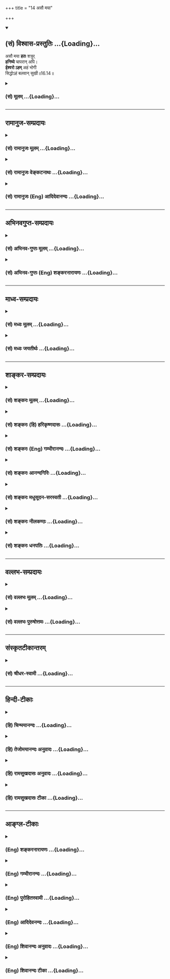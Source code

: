 +++
title = "14 असौ मया"

+++
<div class="js_include" newlevelforh1="2" title="(सं) विश्वास-प्रस्तुतिः" unfilled url="/purANam_vaiShNavam/mahAbhAratam/06-bhIShma-parva/03-bhagavad-gItA-parva/saMskRtam/vishvAsa-prastutiH/16_daivAsura-sampad-vib/14_asau_mayA.md">
<details open><summary><h2>(सं) विश्वास-प्रस्तुतिः ...{Loading}...</h2></summary>

असौ मया **हतः** शत्रुर्  
**हनिष्ये** चापरान् अपि।  
**ईश्वरो ऽहम्** अहं भोगी  
सिद्धोऽहं बलवान् सुखी॥16.14॥
</details>
</div>
<div class="js_include collapsed" newlevelforh1="3" title="(सं) मूलम्" unfilled url="/purANam_vaiShNavam/mahAbhAratam/06-bhIShma-parva/03-bhagavad-gItA-parva/saMskRtam/mUlam/16_daivAsura-sampad-vib/14_asau_mayA.md">
<details><summary><h3>(सं) मूलम् ...{Loading}...</h3></summary>

असौ मया हतः शत्रुर्हनिष्ये चापरानपि।  
ईश्वरोऽहमहं भोगी सिद्धोऽहं बलवान्सुखी।।16.14।।
</details>
</div>


_________________
## रामानुज-सम्प्रदायः
<div class="js_include collapsed" newlevelforh1="3" title="(सं) रामानुजः मूलम्" unfilled url="/purANam_vaiShNavam/mahAbhAratam/06-bhIShma-parva/03-bhagavad-gItA-parva/saMskRtam/rAmAnujaH/mUlam/16_daivAsura-sampad-vib/14_asau_mayA.md">
<details><summary><h3>(सं) रामानुजः मूलम् ...{Loading}...</h3></summary>

।।16.14।।**असौ मया** बलवता **हतः शत्रुः।** **अपरान् अपि** शत्रून् अहं
शूरो धीरः **च हनिष्ये।** किमत्र मन्दधीभिः दुर्बलैः परिकल्पितेन
अदृष्टादिपरिकरेणतथा च **ईश्वरः** **अहं** स्वाधीनः अहम् अन्येषां च अहम्
एव नियन्ता। **अहं भोगी** स्वत एव अहं भोगी; न अदृष्टादिभिः। **सिद्धः
अहम्** -- स्वतः सिद्धः अहम् न कस्माच्चिद् अदृष्टादेः। तथा स्वत एव
**बलवान्** स्वत एव **सुखी।**

</details>
</div>
<div class="js_include collapsed" newlevelforh1="3" title="(सं) रामानुजः वेङ्कटनाथः" unfilled url="/purANam_vaiShNavam/mahAbhAratam/06-bhIShma-parva/03-bhagavad-gItA-parva/saMskRtam/rAmAnujaH/venkaTanAthaH/16_daivAsura-sampad-vib/14_asau_mayA.md">
<details><summary><h3>(सं) रामानुजः वेङ्कटनाथः ...{Loading}...</h3></summary>

  
  
।।16.14।। एवमिष्टप्राप्तावभिप्राय उक्तः अथानिष्टनिवृत्तौ उच्यते -- असौ
मयेति। अत्रमया इत्यादेः शत्रुहननोपयुक्तगुणवत्ताभिमानगर्भतामाह --
बलवतेति। शूरः व्याघ्रादिवत्परबलं तृणीकृत्य निर्भयप्रवेशशीलः;शूरं भीरुं
कविं जडम् इति शूरस्य भीरुप्रतियोगिकत्वेन पाठात्। वीरोऽत्र पराक्रमे
ग्लान्यादिविकाररहितः। प्रेक्षावदनन्तपुरुषप्रवृत्तिविषयादृष्टानादरेण
स्वसामर्थ्यमात्रावलम्बने को हेतुः इत्यत्राऽऽहकिमत्रेति। मन्दधीभिरिति --
अयमभिप्रायः -- अर्थादिग्रहणलुब्धैः निगूढाभिप्रायैर्ग्रन्थैः प्रतारिता
दानयज्ञादिषु प्रवृत्ताः सिद्धमप्यर्थं परित्यज्य कृपणा भवन्ति --
इति। दुर्बलैरिति -- प्रबलो हि न प्रतारयितुं शक्यते;न साम रक्षस्सु गुणाय
कल्पते न दानमर्थोपहितेषु युज्यते। न भेदसाध्या बलदर्पिता जनाः
पराक्रमस्त्वेष ममेति रोचते \[वा.रा.5।41।3\] इति न्यायादिति
भावः। परिकल्पितेनेति -- न तु
लोकायतशब्दविवक्षितप्रत्यक्षान्वयव्यतिरेकरूपप्रमाणसिद्धेनेत्यर्थः। एवमिष्टप्राप्त्यनिष्टपरिहारयोः
स्वसामर्थ्यमात्राधीनत्वभ्रम उक्तः अतः स्वसामर्थ्यादावपि
कारणभूतादृष्टादिनैरपेक्ष्यभ्रम उच्यतेईश्वरोऽहम् इत्यादिनेत्याह -- तथा
चेति। सर्वेश्वरवदीशितव्यत्वाभावोऽप्यत्रेश्वरशब्देन विवक्षित इत्याह --
स्वाधीनोऽहमिति। स्वव्यतिरिक्तसमस्तनियन्तृत्वाभिमानोऽप्यत्राभिप्रेत
इत्याह -- अन्येषां चेति। तवांसकूटे भूमण्डलम्; त्वं हि सर्वेषां नियन्ता
इत्युक्ते तथाविधत्वाभिधानादेव हि तथाविधानां प्रीत्यादिसम्भवः।
पूर्वापरानुगुण्यात्भोगी इति भोगसामर्थ्यपरम् तत्राहं चेत् -- न
धर्मस्वभावादेवम्भूत इत्यहंशब्दाभिप्रायमाह -- स्वत एवेति। सिद्धः
ज्ञानाद्यतिशयसम्पन्न इत्यर्थः। सिद्धसमीहित इति वा। सुखीति --
पुत्रजन्मादिसुखयोगीत्यर्थः। भोगिसुखशब्दयोर्हेतुफलविवक्षया वा
पौनरुक्त्यपरिहारः। एषामीश्वरत्वादीनामभिजनान्तानां भुक्तशिष्टकर्ममूलत्वं
प्रागेव श्रुतिस्मृतिभिरुपपादितम्।  
  

</details>
</div>
<div class="js_include collapsed" newlevelforh1="3" title="(सं) रामानुजः (Eng) आदिदेवानन्दः" unfilled url="/purANam_vaiShNavam/mahAbhAratam/06-bhIShma-parva/03-bhagavad-gItA-parva/saMskRtam/rAmAnujaH/english/AdidevAnandaH/16_daivAsura-sampad-vib/14_asau_mayA.md">
<details><summary><h3>(सं) रामानुजः (Eng) आदिदेवानन्दः ...{Loading}...</h3></summary>

16.14 This enemy has been slain by me, powerful as I am. I shall slay
other enemies also - I who am heoric and valiant. What is the use of the
conception of destiny, which is only an imagination of weak people of
little understanding; Similarly: I am 'the lord,' viz., I am
independent, and I am also the ruler of others. I am the 'enjoyer,'
viz., I am the enjoyer through my own powers, and not through good
fortune etc. I am 'successful,' viz., I am successful by myself and not
through any destiny etc. Likewise, I am strong and happy by myself.

</details>
</div>


_________________
## अभिनवगुप्त-सम्प्रदायः
<div class="js_include collapsed" newlevelforh1="3" title="(सं) अभिनव-गुप्तः मूलम्" unfilled url="/purANam_vaiShNavam/mahAbhAratam/06-bhIShma-parva/03-bhagavad-gItA-parva/saMskRtam/abhinava-guptaH/mUlam/16_daivAsura-sampad-vib/14_asau_mayA.md">
<details><summary><h3>(सं) अभिनव-गुप्तः मूलम् ...{Loading}...</h3></summary>

।।16.13 -- 16.16।। इहमद्येत्यादि अशुचौ इत्यन्तम्। अनेकचित्ता +++(A
अनेकचिन्ताः N अनेकचित्तविभ्रान्ताः)+++ इतिनिश्चयाभावात्। अशुचौ निरये;
अवीच्यादौ; जन्ममरणसन्ताने च।

</details>
</div>
<div class="js_include collapsed" newlevelforh1="3" title="(सं) अभिनव-गुप्तः (Eng) शङ्करनारायणः" unfilled url="/purANam_vaiShNavam/mahAbhAratam/06-bhIShma-parva/03-bhagavad-gItA-parva/saMskRtam/abhinava-guptaH/english/shankaranArAyaNaH/16_daivAsura-sampad-vib/14_asau_mayA.md">
<details><summary><h3>(सं) अभिनव-गुप्तः (Eng) शङ्करनारायणः ...{Loading}...</h3></summary>

16.14 See Coment under 16.16

</details>
</div>


_________________
## माध्व-सम्प्रदायः
<div class="js_include collapsed" newlevelforh1="3" title="(सं) मध्वः मूलम्" unfilled url="/purANam_vaiShNavam/mahAbhAratam/06-bhIShma-parva/03-bhagavad-gItA-parva/saMskRtam/madhvaH/mUlam/16_daivAsura-sampad-vib/14_asau_mayA.md">
<details><summary><h3>(सं) मध्वः मूलम् ...{Loading}...</h3></summary>

।।16.14।। Sri Madhvacharya did not comment on this sloka.,

</details>
</div>
<div class="js_include collapsed" newlevelforh1="3" title="(सं) मध्वः जयतीर्थः" unfilled url="/purANam_vaiShNavam/mahAbhAratam/06-bhIShma-parva/03-bhagavad-gItA-parva/saMskRtam/madhvaH/jayatIrthaH/16_daivAsura-sampad-vib/14_asau_mayA.md">
<details><summary><h3>(सं) मध्वः जयतीर्थः ...{Loading}...</h3></summary>

।।16.14।। Sri Jayatirtha did not comment on this sloka.  
  

</details>
</div>


_________________
## शाङ्कर-सम्प्रदायः
<div class="js_include collapsed" newlevelforh1="3" title="(सं) शङ्करः मूलम्" unfilled url="/purANam_vaiShNavam/mahAbhAratam/06-bhIShma-parva/03-bhagavad-gItA-parva/saMskRtam/shankaraH/mUlam/16_daivAsura-sampad-vib/14_asau_mayA.md">
<details><summary><h3>(सं) शङ्करः मूलम् ...{Loading}...</h3></summary>

।।16.14।। --,**असौ** देवदत्तनामा **मया हतः** दुर्जयः **शत्रुः। हनिष्ये च
अपरान्** अन्यान् वराकान् **अपि।** किम् एते करिष्यन्ति तपस्विनः सर्वथापि
नास्ति मत्तुल्यः। कथम् **ईश्वरः अहम्; अहं भोगी।** सर्वप्रकारेण च
**सिद्धः अहं** संपन्नः पुत्रैः नप्तृभिः; न केवलं मानुषः; **बलवान् सुखी**
च अहमेव अन्ये तु भूमिभारायावितीर्णाः।।

</details>
</div>
<div class="js_include collapsed" newlevelforh1="3" title="(सं) शङ्करः (हि) हरिकृष्णदासः" unfilled url="/purANam_vaiShNavam/mahAbhAratam/06-bhIShma-parva/03-bhagavad-gItA-parva/saMskRtam/shankaraH/hindI/harikRShNadAsaH/16_daivAsura-sampad-vib/14_asau_mayA.md">
<details><summary><h3>(सं) शङ्करः (हि) हरिकृष्णदासः ...{Loading}...</h3></summary>

।।16.14।। अमुक देवदत्त नामक दुर्जय शत्रु तो मेरे द्वारा मारा जा चुका; अब
दूसरे पामर निर्बल शत्रुओंको भी मैं मार डालूँगा; यह बेचारे गरीब मेरा क्या
करेंगे जो किसी तरह भी मेरे समान नहीं हैं। मैं ईश्वर हूँ; भोगी हूँ; सब
प्रकारसे सिद्ध हूँ तथा पुत्रपौत्र और नातियोंसे सम्पन्न हूँ। मैं केवल
साधारण मनुष्य ही नहीं हूँ; बल्कि बड़ा बलवान् और सुखी भी मैं ही हूँ;
दूसरे सब तो भूमिपर भाररूप ही उत्पन्न हुए हैं।

</details>
</div>
<div class="js_include collapsed" newlevelforh1="3" title="(सं) शङ्करः (Eng) गम्भीरानन्दः" unfilled url="/purANam_vaiShNavam/mahAbhAratam/06-bhIShma-parva/03-bhagavad-gItA-parva/saMskRtam/shankaraH/english/gambhIrAnandaH/16_daivAsura-sampad-vib/14_asau_mayA.md">
<details><summary><h3>(सं) शङ्करः (Eng) गम्भीरानन्दः ...{Loading}...</h3></summary>

16.14 Asau, that; unconerable satruh, enemy, named Devadatta; hatah, has
been killed; naya, by me; and hanisye, I shall kill; aparan, the other
wretched ones. What will these pitiable persons do; There is none eal to
me at all. Aham, I; am the isvarah, lord; I am the bhogi, enjoyer; and I
am siddhah, well-established in every respect-I am blessed with sons,
and grandsons born of sons and daughters. Not only am I a man, but I am
also balavan, mighty; and I myself am sukhi, happpy; others are born to
be but a burden to the earth!

</details>
</div>
<div class="js_include collapsed" newlevelforh1="3" title="(सं) शङ्करः आनन्दगिरिः" unfilled url="/purANam_vaiShNavam/mahAbhAratam/06-bhIShma-parva/03-bhagavad-gItA-parva/saMskRtam/shankaraH/AnandagiriH/16_daivAsura-sampad-vib/14_asau_mayA.md">
<details><summary><h3>(सं) शङ्करः आनन्दगिरिः ...{Loading}...</h3></summary>

।।16.14।। यथोक्ते मदभिप्राये प्रतिबन्धकः शत्रुरपि न संभवतीत्याह --
**असाविति।** त्वत्तो विहीनानां त्वया परिभवेऽपि त्वत्तुल्यानां शत्रूणां
परिभवो निश्चितो न भवतीत्याशङ्क्याह -- **सर्वथेति।** ऐश्वर्यातिरेकेऽपि
कुतस्ते भोगसामर्थ्यमित्याशङ्क्याह -- **अहमिति।** सिद्धत्वमेव स्फुटयति --
**संपन्न इति।** बलवानोजस्वी; सुखी रोगरहितः।

</details>
</div>
<div class="js_include collapsed" newlevelforh1="3" title="(सं) शङ्करः मधुसूदन-सरस्वती" unfilled url="/purANam_vaiShNavam/mahAbhAratam/06-bhIShma-parva/03-bhagavad-gItA-parva/saMskRtam/shankaraH/madhusUdana-sarasvatI/16_daivAsura-sampad-vib/14_asau_mayA.md">
<details><summary><h3>(सं) शङ्करः मधुसूदन-सरस्वती ...{Loading}...</h3></summary>

।।16.14।। एवं लोभं प्रपञ्च्य तदभिप्रायकथनेनैव तेषां क्रोधं प्रपञ्चयति --
असाविति। असौ देवदत्तनामा मया हतः शत्रुरतिदुर्जयः अत इदानीमनायासेन
हनिष्ये च हनिष्याम्यपरान्सर्वानपि शत्रून्। न कोऽपि
मत्सकाशाज्जीविष्यतीत्यपेरर्थः। चकारान्न केवलं हनिष्यामि तान् किंतु तेषां
दारधनादिकमपि ग्रहीष्यामीत्यभिप्रायः। कुतस्तवैतादृशं सामर्थ्यं
त्वत्तुल्यानां त्वदधिकानां वा शत्रूणां संभवादित्यत आह -- ईश्वर इति।
ईश्वरोऽहं न केवलं मानुषो येन मत्तुल्योऽधिको वा कश्चित्स्यात् किमेते
करिष्यन्ति वराकाः सर्वथा नास्ति मत्तुल्यः
कश्चिदित्यनेनाभिप्रायेणेश्वरत्वं विवृणोति -- अहमित्यादि। यस्मादहं भोगी
सर्वैर्भोगोपकरणैरुपेतः; सिद्धोऽहं पुत्रभृत्यादिभिः सहायैः संपन्नः;
स्वतोऽपि बलवानत्योजस्वी; सुखी सर्वथा निरोगः।

</details>
</div>
<div class="js_include collapsed" newlevelforh1="3" title="(सं) शङ्करः नीलकण्ठः" unfilled url="/purANam_vaiShNavam/mahAbhAratam/06-bhIShma-parva/03-bhagavad-gItA-parva/saMskRtam/shankaraH/nIlakaNThaH/16_daivAsura-sampad-vib/14_asau_mayA.md">
<details><summary><h3>(सं) शङ्करः नीलकण्ठः ...{Loading}...</h3></summary>

।।16.14।। क्रोधपरायणत्वं कामपरायणत्वं च पूर्वोत्तराभ्यामर्थाभ्यामाह --
**असाविति।** ईश्वरः समर्थः सर्वेषां निग्रहे। सिद्धः लब्धाखिलभोगसाधनः।
बलवान् विषयोपभोगे समर्थः। अतएव सुखी।

</details>
</div>
<div class="js_include collapsed" newlevelforh1="3" title="(सं) शङ्करः धनपतिः" unfilled url="/purANam_vaiShNavam/mahAbhAratam/06-bhIShma-parva/03-bhagavad-gItA-parva/saMskRtam/shankaraH/dhanapatiH/16_daivAsura-sampad-vib/14_asau_mayA.md">
<details><summary><h3>(सं) शङ्करः धनपतिः ...{Loading}...</h3></summary>

।।16.14।। यथोक्ते मदभिप्राये प्रतिबन्धकः शत्रुरपिन संभवतीत्याह। असौ
देवदत्तो दुर्जयः शत्रुर्मया हतः हनिष्ये चापरानन्यान्वराकान्। ननु
तपस्विनां सत्त्वे खतं सर्वेषां पराभवे तव सामर्थ्यमित्याशह्क्य किमते
करिष्यन्ति तपस्विनो यतः सर्वथापि मत्तुल्यो नास्तीत्याह। ईश्वरऽहम्।
ऐश्वर्यातिरेकमेव प्रकटयति। भोगी सर्वभोगो परकणवानहम्। सिद्धोऽहं
पुत्रादिभिः संपन्नः। बलवान् न केवलं मानुषबलवान्सुखी चाहमेव।

</details>
</div>


_________________
## वल्लभ-सम्प्रदायः
<div class="js_include collapsed" newlevelforh1="3" title="(सं) वल्लभः मूलम्" unfilled url="/purANam_vaiShNavam/mahAbhAratam/06-bhIShma-parva/03-bhagavad-gItA-parva/saMskRtam/vallabhaH/mUlam/16_daivAsura-sampad-vib/14_asau_mayA.md">
<details><summary><h3>(सं) वल्लभः मूलम् ...{Loading}...</h3></summary>

।।16.14 -- 16.15।। किञ्चअसौ मया हतः इति अभेदमगृह्य। ईश्वरोऽहमस्मि मोदिष्ये
इत्यज्ञानविमोहिताः।

</details>
</div>
<div class="js_include collapsed" newlevelforh1="3" title="(सं) वल्लभः पुरुषोत्तमः" unfilled url="/purANam_vaiShNavam/mahAbhAratam/06-bhIShma-parva/03-bhagavad-gItA-parva/saMskRtam/vallabhaH/puruShottamaH/16_daivAsura-sampad-vib/14_asau_mayA.md">
<details><summary><h3>(सं) वल्लभः पुरुषोत्तमः ...{Loading}...</h3></summary>

  
  
।।16.14।। असौ अयं मम शत्रुर्मया हतः; अपरानपि तादृशान् हनिष्ये; भगवदिच्छया
विपरीतं न जानन्ति। ईश्वरोऽहं सर्वकरणसमर्थः; अहं भोगी भोगसाधनवान् कर्त्ता
च; सिद्धोऽहं कृतकृत्यः; बलवान् परोपकारमर्दनसमर्थः; सुखी
सिद्धेष्टसाधनः।  
  

</details>
</div>


_________________
## संस्कृतटीकान्तरम्
<div class="js_include collapsed" newlevelforh1="3" title="(सं) श्रीधर-स्वामी" unfilled url="/purANam_vaiShNavam/mahAbhAratam/06-bhIShma-parva/03-bhagavad-gItA-parva/saMskRtam/shrIdhara-svAmI/16_daivAsura-sampad-vib/14_asau_mayA.md">
<details><summary><h3>(सं) श्रीधर-स्वामी ...{Loading}...</h3></summary>

।।16.14।। किंच **--** **असाविति।** सिद्धः कृतकृत्यः। स्पष्टमन्यत्।

</details>
</div>


_________________
## हिन्दी-टीकाः
<div class="js_include collapsed" newlevelforh1="3" title="(हि) चिन्मयानन्दः" unfilled url="/purANam_vaiShNavam/mahAbhAratam/06-bhIShma-parva/03-bhagavad-gItA-parva/hindI/chinmayAnandaH/16_daivAsura-sampad-vib/14_asau_mayA.md">
<details><summary><h3>(हि) चिन्मयानन्दः ...{Loading}...</h3></summary>

।।16.14।। इस श्लोक का अनुवाद ही इसकी व्याख्या भी है और बहुसंख्यक लोगों
के जीवन की भी यही व्याख्या है सारांशत; यह अभिमानी जीव की सफलता का गीत
है; जिसे एक नितान्त आसुरी पुरुष अपने मन में सदैव गुनगुनाता रहता है। इस
आसुरी लोरी के मादक प्रभाव में; मनुष्य के श्रेष्ठ और दिव्य संस्कार उन्माद
की निद्रा में लीन हो जाते हैं। एक भौतिकवादी पुरुष की स्वयं के विषय में
क्या धारणा होती है सुनो

</details>
</div>
<div class="js_include collapsed" newlevelforh1="3" title="(हि) तेजोमयानन्दः अनुवादः" unfilled url="/purANam_vaiShNavam/mahAbhAratam/06-bhIShma-parva/03-bhagavad-gItA-parva/hindI/tejomayAnandaH/anuvAdaH/16_daivAsura-sampad-vib/14_asau_mayA.md">
<details><summary><h3>(हि) तेजोमयानन्दः अनुवादः ...{Loading}...</h3></summary>

।।16.14।। "यह शत्रु मेरे द्वारा मारा गया है और दूसरे शत्रुओं को भी मैं
मारूंगा", "मैं ईश्वर हूँ और भोगी हूँ", "मैं सिद्ध पुरुष हूँ", "मैं बलवान
और सुखी हूँ",।।

</details>
</div>
<div class="js_include collapsed" newlevelforh1="3" title="(हि) रामसुखदासः अनुवादः" unfilled url="/purANam_vaiShNavam/mahAbhAratam/06-bhIShma-parva/03-bhagavad-gItA-parva/hindI/rAmasukhadAsaH/anuvAdaH/16_daivAsura-sampad-vib/14_asau_mayA.md">
<details><summary><h3>(हि) रामसुखदासः अनुवादः ...{Loading}...</h3></summary>

।।16.14।। वह शत्रु तो हमारे द्वारा मारा गया और उन दूसरे शत्रुओंको भी हम
मार डालेंगे। हम सर्वसमर्थ हैं। हमारे पास भोग-सामग्री बहुत है। हम सिद्ध
हैं। हम बड़े बलवान् और सुखी हैं।

</details>
</div>
<div class="js_include collapsed" newlevelforh1="3" title="(हि) रामसुखदासः टीका" unfilled url="/purANam_vaiShNavam/mahAbhAratam/06-bhIShma-parva/03-bhagavad-gItA-parva/hindI/rAmasukhadAsaH/TIkA/16_daivAsura-sampad-vib/14_asau_mayA.md">
<details><summary><h3>(हि) रामसुखदासः टीका ...{Loading}...</h3></summary>

।।16.14।।***व्याख्या --***  आसुरीसम्पदावाले व्यक्ति क्रोधके परायण होकर
इस प्रकारके मनोरथ करते हैं -- **असौ मया हतः शत्रुः --** वह हमारे विपरीत
चलता था; हमारे साथ वैर रखता था; उसको तो हमने मार दिया है और **हनिष्ये
चापरानपि --** दूसरे जो भी हमारे विपरीत चलते हैं; हमारे साथ वैर रखते हैं;
हमारा अनिष्ट सोचते हैं; उनको भी हम मजा चखा देंगे; मार डालेंगे।
**ईश्वरोऽहम् --** हम धन; बल; बुद्धि आदिमें सब तरहसे समर्थ हैं। हमारे पास
क्या नहीं है हमारी बराबरी कोई कर सकता है क्या **अहं भोगी --** हम भोग
भोगनेवाले हैं। हमारे पास स्त्री; मकान; कार आदि कितनी भोग सामग्री है
**सिद्धोऽहम् --** हम सब तरहसे सिद्ध हैं। हमने तो पहले ही कह दिया था न
वैसे हो गया कि नहीं हमारेको तो पहलेसे ही ऐसा दीखता है ये जो लोग भजन;
स्मरण; जप; ध्यान आदि करते हैं; ये सभी किसीके बहकावेमें आये हुए हैं। अतः
इनकी क्या दशा होगी; उसको हम जानते हैं। हमारे समान सिद्ध और कोई है
संसारमें हमारे पास अणिमा; गरिमा आदि सभी सिद्धियाँ हैं। हम एक फूँकमें
सबको भस्म कर सकते हैं। **बलवान् --** हम बड़े बलवान् हैं। अमुक आदमीने
हमारेसे टक्कर लेनी चाही; तो उसका क्या नतीजा हुआ आदि। परन्तु जहाँ स्वयं
हार जाते हैं; वह बात दूसरोंको नहीं कहते; जिससे कि कोई हमें कमजोर न समझ
ले। उन्हें अपने हारनेकी बात तो याद भी नहीं रहती; पर अभिमानकी बात उन्हें
याद रहती है। **सुखी --** हमारे पास कितना सुख है; आराम है। हमारे समान
सुखी संसारमें कौन हैऐसे व्यक्तियोंके भीतर तो जलन होती रहती है; पर ऊपरसे
इस प्रकारकी डींग हाँकते हैं।

</details>
</div>


_________________
## आङ्ग्ल-टीकाः
<div class="js_include collapsed" newlevelforh1="3" title="(Eng) शङ्करनारायणः" unfilled url="/purANam_vaiShNavam/mahAbhAratam/06-bhIShma-parva/03-bhagavad-gItA-parva/english/shankaranArAyaNaH/16_daivAsura-sampad-vib/14_asau_mayA.md">
<details><summary><h3>(Eng) शङ्करनारायणः ...{Loading}...</h3></summary>

16.14. 'That enemy has been slain by me; and I shall slay others also; I
am the lord; I am a man of enjoyment; I am successful, mighty and
happy';

</details>
</div>
<div class="js_include collapsed" newlevelforh1="3" title="(Eng) गम्भीरानन्दः" unfilled url="/purANam_vaiShNavam/mahAbhAratam/06-bhIShma-parva/03-bhagavad-gItA-parva/english/gambhIrAnandaH/16_daivAsura-sampad-vib/14_asau_mayA.md">
<details><summary><h3>(Eng) गम्भीरानन्दः ...{Loading}...</h3></summary>

16.14 'That enemy has been killed by me, and I shall kill others as
well. I am the lord, I am the enjoyer, I am well-established, mighty and
happy.'

</details>
</div>
<div class="js_include collapsed" newlevelforh1="3" title="(Eng) पुरोहितस्वामी" unfilled url="/purANam_vaiShNavam/mahAbhAratam/06-bhIShma-parva/03-bhagavad-gItA-parva/english/purohitasvAmI/16_daivAsura-sampad-vib/14_asau_mayA.md">
<details><summary><h3>(Eng) पुरोहितस्वामी ...{Loading}...</h3></summary>

16.14 I have slain one enemy, I will slay the others also; I am worthy
to enjoy, I am the Almighty, I am perfect, powerful and happy;

</details>
</div>
<div class="js_include collapsed" newlevelforh1="3" title="(Eng) आदिदेवनन्दः" unfilled url="/purANam_vaiShNavam/mahAbhAratam/06-bhIShma-parva/03-bhagavad-gItA-parva/english/AdidevanandaH/16_daivAsura-sampad-vib/14_asau_mayA.md">
<details><summary><h3>(Eng) आदिदेवनन्दः ...{Loading}...</h3></summary>

16.14 'This enemy is slain by me; and others also I shall slay. I am the
Lord, I am the enjoyer, I am successful, I have strength, I have
happiness.

</details>
</div>
<div class="js_include collapsed" newlevelforh1="3" title="(Eng) शिवानन्दः अनुवादः" unfilled url="/purANam_vaiShNavam/mahAbhAratam/06-bhIShma-parva/03-bhagavad-gItA-parva/english/shivAnandaH/anuvAdaH/16_daivAsura-sampad-vib/14_asau_mayA.md">
<details><summary><h3>(Eng) शिवानन्दः अनुवादः ...{Loading}...</h3></summary>

16.14 "That enemy has been slain by me; and others also I shall slay. I
am the lord. I enjoy. I am perfect, powerful and happy."

</details>
</div>
<div class="js_include collapsed" newlevelforh1="3" title="(Eng) शिवानन्दः टीका" unfilled url="/purANam_vaiShNavam/mahAbhAratam/06-bhIShma-parva/03-bhagavad-gItA-parva/english/shivAnandaH/TIkA/16_daivAsura-sampad-vib/14_asau_mayA.md">
<details><summary><h3>(Eng) शिवानन्दः टीका ...{Loading}...</h3></summary>

16.14 असौ that; मया by me; हतः slain; शत्रुः enemy; हनिष्ये (I) shall
slay; च and; अपरान् others; अपि also; ईश्वरः Lord; अहम् I; अहम् I; भोगी
the enjoyer; सिद्धः perfect; अहम् I; भोगी the enjoyer; सिद्धः perfect;
अहम् I; बलवान् powerful; सुखी happy.Commentary I will be the lord of all
I survey. I will kill everyone who will not serve me. In fact I am the
lord of all creation. I will be successful in all my undertakings. I
have got plenty of landed property; cattle and immense wealth. I have
got plenty of children and grandchildren. Even Indra is not eal to me. I
am not an ordinary man. I am very powerful; strong; healthy and happy in
every respect.In this verse there is a description of the vain
imaginations of the people of demoniacal nature.

</details>
</div>
